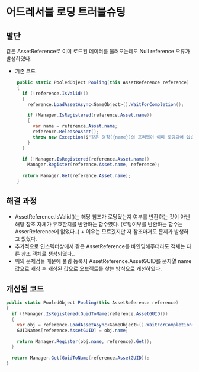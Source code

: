 # 어드레서블 로딩 트러블슈팅

## 발단
같은 AssetReference로 이미 로드된 데이터를 불러오는데도 Null reference 오류가 발생하였다.

* 기존 코드
```csharp
	public static PooledObject Pooling(this AssetReference reference)
    {
      if (!reference.IsValid())
      {
        reference.LoadAssetAsync<GameObject>().WaitForCompletion();

        if (Manager.IsRegistered(reference.Asset.name))
        {
          var name = reference.Asset.name;
          reference.ReleaseAsset();
          throw new Exception($"같은 명칭({name})의 프리팹이 이미 로딩되어 있습니다!");
        }
      }
      
      if (!Manager.IsRegistered(reference.Asset.name))
        Manager.Register(reference.Asset.name, reference);
        
      return Manager.Get(reference.Asset.name);
    }
```


## 해결 과정
* AssetReference.IsValid()는 해당 참조가 로딩됬는지 여부를 반환하는 것이 아닌 해당 참조 자체가 유효한지를 반환하는 함수였다. (로딩여부를 반환하는 함수는 AsserReference에 없었다..) + 이유는 모르겠지만 저 참조마저도 문제가 발생하고 있었다.
* 추가적으로 인스펙터상에서 같은 AssetReference를 바인딩해주더라도 객체는 다른 참조 객체로 생성되었다..
* 위의 문제점들 때문에 풀링 등록시 AssetReference.AssetGUID를 문자열 name값으로 캐싱 후 캐싱된 값으로 오브젝트를 찾는 방식으로 개선하였다.


## 개선된 코드
```csharp
public static PooledObject Pooling(this AssetReference reference)  
{  
  if (!Manager.IsRegistered(GuidToName(reference.AssetGUID)))  
  {    
	var obj = reference.LoadAssetAsync<GameObject>().WaitForCompletion();  
    GUIDNames[reference.AssetGUID] = obj.name; 
     
    return Manager.Register(obj.name, reference).Get();  
  }    
  
  return Manager.Get(GuidToName(reference.AssetGUID));  
}
```